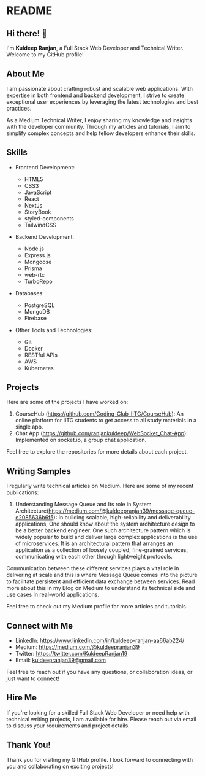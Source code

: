 # README

## Hi there! 👋

I'm **Kuldeep Ranjan**, a Full Stack Web Developer and Technical Writer. Welcome to my GitHub profile!

## About Me

I am passionate about crafting robust and scalable web applications. With expertise in both frontend and backend development, I strive to create exceptional user experiences by leveraging the latest technologies and best practices.

As a Medium Technical Writer, I enjoy sharing my knowledge and insights with the developer community. Through my articles and tutorials, I aim to simplify complex concepts and help fellow developers enhance their skills.

## Skills

- Frontend Development:
  - HTML5
  - CSS3
  - JavaScript
  - React
  - NextJs
  - StoryBook
  - styled-components
  - TailwindCSS

- Backend Development:
  - Node.js
  - Express.js
  - Mongoose
  - Prisma
  - web-rtc
  - TurboRepo

- Databases:
  - PostgreSQL
  - MongoDB
  - Firebase

- Other Tools and Technologies:
  - Git
  - Docker
  - RESTful APIs
  - AWS
  - Kubernetes

## Projects

Here are some of the projects I have worked on:

1. CourseHub (https://github.com/Coding-Club-IITG/CourseHub): An online platform for IITG students to get access to all study materials in a single app.
2. Chat App (https://github.com/ranjankuldeep/WebSocket_Chat-App): Implemented on socket.io, a group chat application.

Feel free to explore the repositories for more details about each project.

## Writing Samples

I regularly write technical articles on Medium. Here are some of my recent publications:

1. Understanding Message Queue and Its role in System Architecture(https://medium.com/@kuldeepranjan39/message-queue-e2085636b6f5): In building scalable, high-reliability and deliverability applications, One should know about the system architecture design to be a better backend engineer.
One such architecture pattern which is widely popular to build and deliver large complex applications is the use of microservices.
It is an architectural pattern that arranges an application as a collection of loosely coupled, fine-grained services, communicating with each other through lightweight protocols.

Communication between these different services plays a vital role in delivering at scale and this is where Message Queue comes into the picture to facilitate persistent and efficient data exchange between services.
Read more about this in my Blog on Medium to understand its technical side and use cases in real-world applications.


Feel free to check out my Medium profile for more articles and tutorials.

## Connect with Me

- LinkedIn: https://www.linkedin.com/in/kuldeep-ranjan-aa66ab224/
- Medium: https://medium.com/@kuldeepranjan39
- Twitter: https://twitter.com/KuldeepRanjan19
- Email: kuldeepranjan39@gmail.com

Feel free to reach out if you have any questions, or collaboration ideas, or just want to connect!

## Hire Me

If you're looking for a skilled Full Stack Web Developer or need help with technical writing projects, I am available for hire. Please reach out via email to discuss your requirements and project details.

## Thank You!

Thank you for visiting my GitHub profile. I look forward to connecting with you and collaborating on exciting projects!
